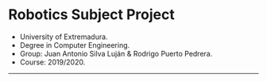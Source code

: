 # Robotics Subject Project
- University of Extremadura. 
- Degree in Computer Engineering.
- Group: Juan Antonio Silva Luján & Rodrigo Puerto Pedrera.
- Course: 2019/2020.
---
